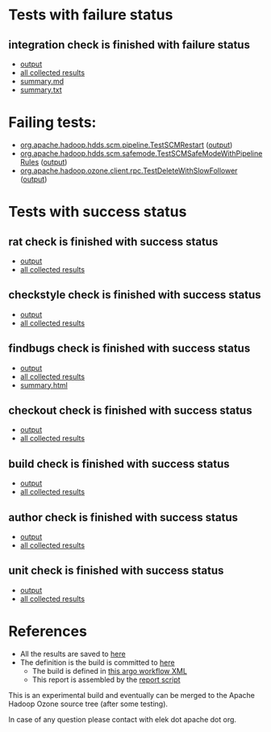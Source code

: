# Tests with failure status

## integration check is finished with failure status

   * [output](https://raw.githubusercontent.com/elek/ozone-ci-q4/master/pr/pr-hdds-1569-zv6rd/integration/output.log)
   * [all collected results](https://github.com/elek/ozone-ci-q4/tree/master/pr/pr-hdds-1569-zv6rd/integration)
   * [summary.md](https://github.com/elek/ozone-ci-q4/tree/master/pr/pr-hdds-1569-zv6rd/integration/summary.md)
   * [summary.txt](https://github.com/elek/ozone-ci-q4/tree/master/pr/pr-hdds-1569-zv6rd/integration/summary.txt)

# Failing tests: 

 * [org.apache.hadoop.hdds.scm.pipeline.TestSCMRestart](hadoop-ozone/integration-test/org.apache.hadoop.hdds.scm.pipeline.TestSCMRestart.txt) ([output](hadoop-ozone/integration-test/org.apache.hadoop.hdds.scm.pipeline.TestSCMRestart-output.txt))
 * [org.apache.hadoop.hdds.scm.safemode.TestSCMSafeModeWithPipelineRules](hadoop-ozone/integration-test/org.apache.hadoop.hdds.scm.safemode.TestSCMSafeModeWithPipelineRules.txt) ([output](hadoop-ozone/integration-test/org.apache.hadoop.hdds.scm.safemode.TestSCMSafeModeWithPipelineRules-output.txt))
 * [org.apache.hadoop.ozone.client.rpc.TestDeleteWithSlowFollower](hadoop-ozone/integration-test/org.apache.hadoop.ozone.client.rpc.TestDeleteWithSlowFollower.txt) ([output](hadoop-ozone/integration-test/org.apache.hadoop.ozone.client.rpc.TestDeleteWithSlowFollower-output.txt))


# Tests with success status

## rat check is finished with success status

   * [output](https://raw.githubusercontent.com/elek/ozone-ci-q4/master/pr/pr-hdds-1569-zv6rd/rat/output.log)
   * [all collected results](https://github.com/elek/ozone-ci-q4/tree/master/pr/pr-hdds-1569-zv6rd/rat)


## checkstyle check is finished with success status

   * [output](https://raw.githubusercontent.com/elek/ozone-ci-q4/master/pr/pr-hdds-1569-zv6rd/checkstyle/output.log)
   * [all collected results](https://github.com/elek/ozone-ci-q4/tree/master/pr/pr-hdds-1569-zv6rd/checkstyle)


## findbugs check is finished with success status

   * [output](https://raw.githubusercontent.com/elek/ozone-ci-q4/master/pr/pr-hdds-1569-zv6rd/findbugs/output.log)
   * [all collected results](https://github.com/elek/ozone-ci-q4/tree/master/pr/pr-hdds-1569-zv6rd/findbugs)
   * [summary.html](https://elek.github.io/ozone-ci-q4/pr/pr-hdds-1569-zv6rd/findbugs/summary.html)


## checkout check is finished with success status

   * [output](https://raw.githubusercontent.com/elek/ozone-ci-q4/master/pr/pr-hdds-1569-zv6rd/checkout/output.log)
   * [all collected results](https://github.com/elek/ozone-ci-q4/tree/master/pr/pr-hdds-1569-zv6rd/checkout)


## build check is finished with success status

   * [output](https://raw.githubusercontent.com/elek/ozone-ci-q4/master/pr/pr-hdds-1569-zv6rd/build/output.log)
   * [all collected results](https://github.com/elek/ozone-ci-q4/tree/master/pr/pr-hdds-1569-zv6rd/build)


## author check is finished with success status

   * [output](https://raw.githubusercontent.com/elek/ozone-ci-q4/master/pr/pr-hdds-1569-zv6rd/author/output.log)
   * [all collected results](https://github.com/elek/ozone-ci-q4/tree/master/pr/pr-hdds-1569-zv6rd/author)


## unit check is finished with success status

   * [output](https://raw.githubusercontent.com/elek/ozone-ci-q4/master/pr/pr-hdds-1569-zv6rd/unit/output.log)
   * [all collected results](https://github.com/elek/ozone-ci-q4/tree/master/pr/pr-hdds-1569-zv6rd/unit)




# References

 * All the results are saved to [here](https://github.com/elek/ozone-ci-q4/tree/master/pr/pr-hdds-1569-zv6rd/)
 * The definition is the build is committed to [here](https://github.com/elek/argo-ozone)
    * The build is defined in [this argo workflow XML](https://github.com/elek/argo-ozone/blob/master/ozone-build.yaml)
    * This report is assembled by the [report script](https://github.com/elek/argo-ozone/blob/master/scripts/report.sh)

This is an experimental build and eventually can be merged to the Apache Hadoop Ozone source tree (after some testing).

In case of any question please contact with elek dot apache dot org.
